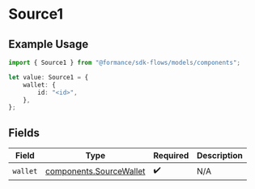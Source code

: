 # Source1

## Example Usage

```typescript
import { Source1 } from "@formance/sdk-flows/models/components";

let value: Source1 = {
    wallet: {
        id: "<id>",
    },
};
```

## Fields

| Field                                                              | Type                                                               | Required                                                           | Description                                                        |
| ------------------------------------------------------------------ | ------------------------------------------------------------------ | ------------------------------------------------------------------ | ------------------------------------------------------------------ |
| `wallet`                                                           | [components.SourceWallet](../../models/components/sourcewallet.md) | :heavy_check_mark:                                                 | N/A                                                                |